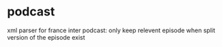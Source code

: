 # podcast
xml parser for france inter podcast: only keep relevent episode when split version of the episode exist
